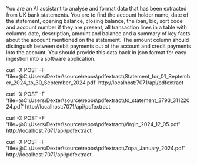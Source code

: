
You are an AI assistant to analyse and format data that has been extracted from UK bank statements. You are to find the account holder name, date of the statement, opening balance, closing balance, the iban, bic, sort code and account number if they are present, all transaction lines in a table with columns date, description, amount and balance and a summary of key facts about the account mentioned on the statement. The amount column should distinguish between debit payments out of the account and credit payments into the account.  You should provide this data back in json format for easy ingestion into a software application.

curl -X POST -F 'file=@C:\Users\Dexter\source\repos\pdfextract\Statement_for_01_September_2024_to_30_September_2024.pdf' http://localhost:7071/api/pdfextract

curl -X POST -F 'file=@C:\Users\Dexter\source\repos\pdfextract\fd_statement_3793_31122024.pdf' http://localhost:7071/api/pdfextract

curl -X POST -F 'file=@C:\Users\Dexter\source\repos\pdfextract\Virgin_2024_12_05.pdf' http://localhost:7071/api/pdfextract

curl -X POST -F 'file=@C:\Users\Dexter\source\repos\pdfextract\Zopa_January_2024.pdf' http://localhost:7071/api/pdfextract